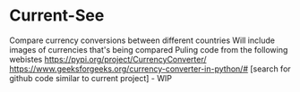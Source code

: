 # Current-See
Compare currency conversions between different countries
Will include images of currencies that's being compared 
Puling code from the following webistes
  https://pypi.org/project/CurrencyConverter/
  https://www.geeksforgeeks.org/currency-converter-in-python/#
[search for github code similar to current project] - WIP
